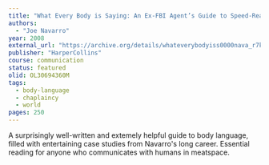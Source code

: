```yaml
---
title: "What Every Body is Saying: An Ex-FBI Agent’s Guide to Speed-Reading People"
authors:
  - "Joe Navarro"
year: 2008
external_url: "https://archive.org/details/whateverybodyiss0000nava_r7k7/page/n4/mode/1up"
publisher: "HarperCollins"
course: communication
status: featured
olid: OL30694360M
tags:
  - body-language
  - chaplaincy
  - world
pages: 250
---
```


A surprisingly well-written and extemely helpful guide to body language, filled with entertaining case studies from Navarro's long career. Essential reading for anyone who communicates with humans in meatspace.

